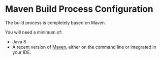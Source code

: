 # Maven Build Process Configuration
The build process is completely based on Maven.

You will need a minimum of:

* Java 8
* A recent version of [Maven](https://maven.apache.org/download.cgi), either on the command line or integrated in your IDE.